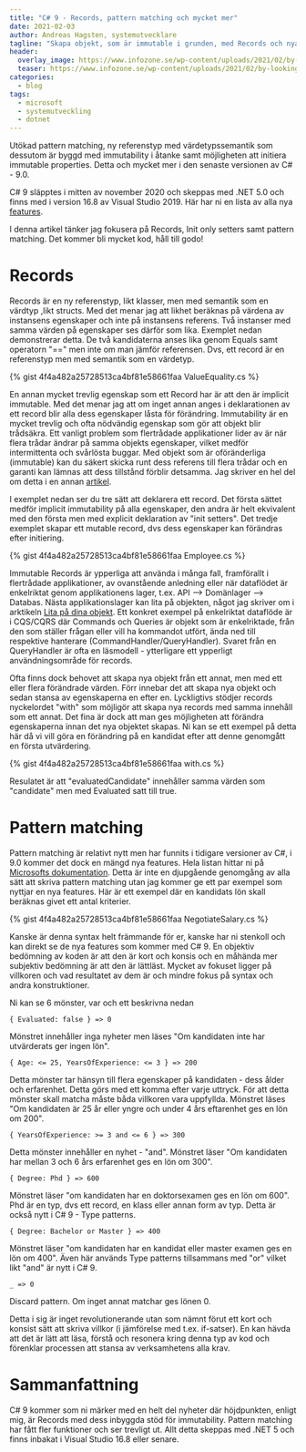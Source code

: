 ```yaml
---
title: "C# 9 - Records, pattern matching och mycket mer"
date: 2021-02-03
author: Andreas Hagsten, systemutvecklare
tagline: "Skapa objekt, som är immutable i grunden, med Records och nya kraftfulla features till Pattern matching. Det och mycket mer i denna artikel kring C# 9."
header:
  overlay_image: https://www.infozone.se/wp-content/uploads/2021/02/by-looking-2192154_1920.jpg
  teaser: https://www.infozone.se/wp-content/uploads/2021/02/by-looking-2192154_1920-150x150.jpg
categories:
  - blog
tags:
  - microsoft
  - systemutveckling
  - dotnet
---
```


Utökad pattern matching, ny referenstyp med värdetypssemantik som dessutom är byggd med immutability i åtanke samt möjligheten att initiera immutable properties. Detta och mycket mer i den senaste versionen av C# - 9.0.  

C# 9 släpptes i mitten av november 2020 och skeppas med .NET 5.0 och finns med i version 16.8 av Visual Studio 2019. Här har ni en lista av alla nya [features](https://docs.microsoft.com/en-us/dotnet/csharp/whats-new/csharp-9).

I denna artikel tänker jag fokusera på Records, Init only setters samt pattern matching. Det kommer bli mycket kod, håll till godo!

# Records
Records är en ny referenstyp, likt klasser, men med semantik som en värdtyp ,likt structs. Med det menar jag att likhet beräknas på värdena av instansens egenskaper och inte på instansens referens. Två instanser med samma värden på egenskaper ses därför som lika. Exemplet nedan demonstrerar detta. De två kandidaterna anses lika genom Equals samt operatorn "==" men inte om man jämför referensen. Dvs, ett record är en referenstyp men med semantik som en värdetyp.

{% gist 4f4a482a25728513ca4bf81e58661faa ValueEquality.cs %}

En annan mycket trevlig egenskap som ett Record har är att den är implicit immutable. Med det menar jag att om inget annan anges i deklarationen av ett record blir alla dess egenskaper låsta för förändring. Immutability är en mycket trevlig och ofta nödvändig egenskap som gör att objekt blir trådsäkra. Ett vanligt problem som flertrådade applikationer lider av är när flera trådar ändrar på samma objekts egenskaper, vilket medför intermittenta och svårlösta buggar. Med objekt som är oföränderliga (immutable) kan du säkert skicka runt dess referens till flera trådar och en garanti kan lämnas att dess tillstånd förblir detsamma. Jag skriver en hel del om detta i en annan [artikel](https://www.infozone.se/2018/11/13/lita-pa-dina-objekt-mjukvaruarkitektur-del-1/).

I exemplet nedan ser du tre sätt att deklarera ett record. Det första sättet medför implicit immutability på alla egenskaper, den andra är helt ekvivalent med den första men med explicit deklaration av "init setters". Det tredje exemplet skapar ett mutable record, dvs dess egenskaper kan förändras efter initiering.

{% gist 4f4a482a25728513ca4bf81e58661faa Employee.cs %}

Immutable Records är ypperliga att använda i många fall, framförallt i flertrådade applikationer, av ovanstående anledning eller när dataflödet är enkelriktat genom applikationens lager, t.ex. API --> Domänlager --> Databas. Nästa applikationslager kan lita på objekten, något jag skriver om i arktikeln [Lita på dina objekt](https://www.infozone.se/2018/11/13/lita-pa-dina-objekt-mjukvaruarkitektur-del-1/). Ett konkret exempel på enkelriktat dataflöde är i CQS/CQRS där Commands och Queries är objekt som är enkelriktade, från den som ställer frågan eller vill ha kommandot utfört, ända ned till respektive hanterare (CommandHandler/QueryHandler). Svaret från en QueryHandler är ofta en läsmodell - ytterligare ett ypperligt användningsområde för records.

Ofta finns dock behovet att skapa nya objekt från ett annat, men med ett eller flera förändrade värden. Förr innebar det att skapa nya objekt och sedan stansa av egenskaperna en efter en. Lyckligtivs stödjer records nyckelordet "with" som möjligör att skapa nya records med samma innehåll som ett annat. Det fina är dock att man ges möjligheten att förändra egenskaperna innan det nya objektet skapas. Ni kan se ett exempel på detta här då vi vill göra en förändring på en kandidat efter att denne genomgått en första utvärdering.

{% gist 4f4a482a25728513ca4bf81e58661faa with.cs %}

Resulatet är att "evaluatedCandidate" innehåller samma värden som "candidate" men med Evaluated satt till true.

# Pattern matching
Pattern matching är relativt nytt men har funnits i tidigare versioner av C#, i 9.0 kommer det dock en mängd nya features. Hela listan hittar ni på [Microsofts dokumentation](https://docs.microsoft.com/en-us/dotnet/csharp/whats-new/csharp-9#pattern-matching-enhancements). Detta är inte en djupgående genomgång av alla sätt att skriva pattern matching utan jag kommer ge ett par exempel som nyttjar en nya features. Här är ett exempel där en kandidats lön skall beräknas givet ett antal kriterier.

{% gist 4f4a482a25728513ca4bf81e58661faa NegotiateSalary.cs %}

Kanske är denna syntax helt främmande för er, kanske har ni stenkoll och kan direkt se de nya features som kommer med C# 9. En objektiv bedömning av koden är att den är kort och konsis och en måhända mer subjektiv bedömning är att den är lättläst. Mycket av fokuset ligger på villkoren och vad resultatet av dem är och mindre fokus på syntax och andra konstruktioner.

Ni kan se 6 mönster, var och ett beskrivna nedan

```
{ Evaluated: false } => 0
```

Mönstret innehåller inga nyheter men läses "Om kandidaten inte har utvärderats ger ingen lön".

```
{ Age: <= 25, YearsOfExperience: <= 3 } => 200
```

Detta mönster tar hänsyn till flera egenskaper på kandidaten - dess ålder och erfarenhet. Detta görs med ett komma efter varje uttryck. För att detta mönster skall matcha måste båda villkoren vara uppfyllda. Mönstret läses "Om kandidaten är 25 år eller yngre och under 4 års eftarenhet ges en lön om 200".

```
{ YearsOfExperience: >= 3 and <= 6 } => 300
```

Detta mönster innehåller en nyhet - "and". Mönstret läser "Om kandidaten har mellan 3 och 6 års erfarenhet ges en lön om 300".

```
{ Degree: Phd } => 600
```

Mönstret läser "om kandidaten har en doktorsexamen ges en lön om 600". Phd är en typ, dvs ett record, en klass eller annan form av typ. Detta är också nytt i C# 9 - Type patterns.

```
{ Degree: Bachelor or Master } => 400
```

Mönstret läser "om kandidaten har en kandidat eller master examen ges en lön om 400". Även här används Type patterns tillsammans med "or" vilket likt "and" är nytt i C# 9.

```
_ => 0
```

Discard pattern. Om inget annat matchar ges lönen 0. 

Detta i sig är inget revolutionerande utan som nämnt förut ett kort och konsist sätt att skriva villkor (i jämförelse med t.ex. if-satser). En kan hävda att det är lätt att läsa, förstå och resonera kring denna typ av kod och förenklar processen att stansa av verksamhetens alla krav.

# Sammanfattning
C# 9 kommer som ni märker med en helt del nyheter där höjdpunkten, enligt mig, är Records med dess inbyggda stöd för immutability. Pattern matching har fått fler funktioner och ser trevligt ut. Allt detta skeppas med .NET 5 och finns inbakat i Visual Studio 16.8 eller senare.